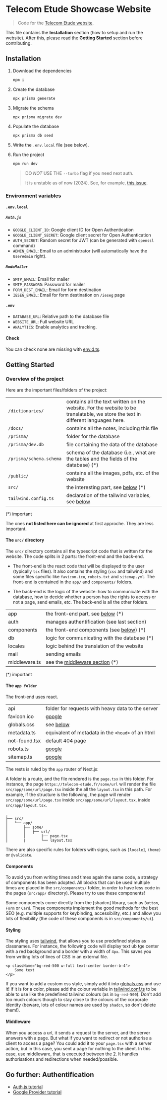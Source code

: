# Telecom Etude Showcase Website

> Code for the [Telecom Etude website](http://telecom-etude.fr).

This file contains the **Installation** section (how to setup and run the website). After this, please read the **Getting Started** section before contributing.

## Installation

1. Download the dependencies

    ```sh
    npm i 
    ```

2. Create the database

    ```sh
    npx prisma generate
    ```

3. Migrate the schema

    ```sh
    npx prisma migrate dev
    ```

4. Populate the database

    ```sh
    npx prisma db seed
    ```

5. Write the `.env.local` file (see below).
6. Run the project

    ```sh
    npm run dev
    ```

    > DO *NOT* USE THE `--turbo` flag if you need next auth.
    >
    > It is unstable as of now (2024). See, for example, [this issue](https://github.com/nextauthjs/next-auth/issues/11674).

### Environment variables

#### `.env.local`

##### `Auth.js`

- `GOOGLE_CLIENT_ID`: Google client ID for Open Authentication
- `GOOGLE_CLIENT_SECRET`: Google client secret for Open Authentication
- `AUTH_SECRET`: Random secret for JWT (can be generated with `openssl` command)
- `ADMIN_EMAIL`: Email to an administrator (will automatically have the `UserAdmin` right).

##### `NodeMailer`

- `SMTP_EMAIL`: Email for mailer
- `SMTP_PASSWORD`: Password for mailer
- `FORM_DEST_EMAIL`: Email for form destination
- `IESEG_EMAIL`: Email for form destination on `/ieseg` page

#### `.env`

- `DATABASE_URL`: Relative path to the database file
- `WEBSITE_URL`: Full website URL
- `ANALYTICS`: Enable analytics and tracking.

#### Check

You can check none are missing with [env.d.ts](./env.d.ts).

## Getting Started

### Overview of the project

Here are the important files/folders of the project:

|                         |                                                                                                                                  |
| :---------------------- | :------------------------------------------------------------------------------------------------------------------------------- |
| `/dictionaries/`        | contains all the text written on the website. For the website to be translatable, we store the text in different languages here. |
| `/docs/`                | contains all the notes, including this file                                                                                      |
| `/prisma/`              | folder for the database                                                                                                          |
| `/prisma/dev.db`        | file containing the data of the database                                                                                         |
| `/prisma/schema.schema` | schema of the database (i.e., what are the tables and the fields of the database) (*)                                            |
| `/public/`              | contains all the images, pdfs, etc. of the website                                                                               |
| `src/`                  | the interesting part, see [below](#the-src-directory) (*)                                                                        |
| `tailwind.config.ts`    | declaration of the tailwind variables, see [below](#styling)                                                                     |

(*) important

The ones **not listed here can be ignored** at first approche. They are less important.

#### The `src/` directory

The `src/` directory contains all the typescript code that is written for the website. The code splits in 2 parts: the front-end and the back-end.

- The front-end is the react code that will be displayed to the user (typically `tsx` files). It also contains the styling (`css` and tailwind) and some files specific like `favicon.ico`, `robots.txt` and `sitemap.yml`. The front-end is contained in the `app/` and `components/` folders.

- The back-end is the logic of the website: how to communicate with the database, how to decide whether a person has the rights to access or not a page, send emails, etc. The back-end is all the other folders.

|               |                                                         |
| :------------ | :------------------------------------------------------ |
| app           | the front-end part, see [below](#the-app-folder) (*)    |
| auth          | manages authentification (see last section)             |
| components    | the front-end components (see [below](#components)) (*) |
| db            | logic for communicating with the database (*)           |
| locales       | logic behind the translation of the website             |
| mail          | sending emails                                          |
| middleware.ts | see the [middleware section](#middleware) (*)           |

(*) important

#### The `app folder`

The front-end uses react.

|               |                                                   |
| :------------ | :------------------------------------------------ |
| api           | folder for requests with heavy data to the server |
| favicon.ico   | [google](www.google.com)                          |
| globals.css   | see [below](#styling)                             |
| metadata.ts   | equivalent of metadata in the `<head>` of an html |
| not-found.tsx | default 404 page                                  |
| robots.ts     | [google](www.google.com)                          |
| sitemap.ts    | [google](www.google.com)                          |

The rests is ruled by the `app` router of Next.js:

A folder is a route, and the file rendered is the `page.tsx` in this folder. For instance, the page `https://telecom-etude.fr/some/url` will render the file `src/app/some/url/page.tsx` inside the all the `layout.tsx` in this path. For example, if the structure is the following, the page will render `src/app/some/url/page.tsx` inside  `src/app/some/url/layout.tsx`, inside `src/app/layout.tsx`.

```
.
├── src/
│   └── app/
│       ├── some/
│       │   ├── url/
│       │       ├── page.tsx
│       |       └── layout.tsx
```

There are also specific rules for folders with signs, such as `[locale]`, `(home)` or `@validate`.

#### Components

To avoid you from writing times and times again the same code, a strategy of components has been adopted. All blocks that can be used multiple times are placed in the `src/components/` folder, in order to have less code in the pages (`src/app/` directory). Please try to use these components!

Some components come directly from the [shadcn] library, such as `Button`, `Form` or `Card`. These components implement the good methods for the best SEO (e.g. multiple supports for keybinding, accessibility, etc.) and allow you lots of flexibility (the code of these components is in `src/components/ui`).

#### Styling

The styling uses [tailwind](https://tailwindcss.com/docs), that allows you to use predefined styles as classnames. For instance, the following code will display text ub tge center with a red background and a border with a width of `4px`. This saves you from writing lots of lines of CSS in an external file. 

```tsx
<p className="bg-red-500 w-full text-center border-b-4">
    Some text
</p>
```

If you want to add a custom css style, simply add it into [globals.css](../src/app/globals.css) and use it! If it is for a color, please add the colour variable in [tailwind.conf.ts](../tailwind.config.ts) to be able to use like the predefined tailwind colours (as in `bg-red-500`). Don't add too much colours though to stay close to the colours of the corporate identity (beware, lots of colour names are used by `shadcn`, so don't delete them!).

#### Middleware

When you access a url, it sends a request to the server, and the server answers with a page. But what if you want to redirect or not authorise a client to access a page? You could add it to your `page.tsx` with a server action, but in this case, you sent a page for nothing to the client. In this case, use middleware, that is executed between the 2. It handles authorisations and redirections when needed/possible.

## Go further: Authentification

- [Auth.js tutorial](https://www.youtube.com/watch?v=1MTyCvS05V4)
- [Google Provider tutorial](https://www.youtube.com/watch?v=Rs8018RO5YQ)

